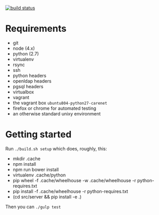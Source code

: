 
[![build status](https://travis-ci.org/avdd/carenet-ng.svg?branch=master)](https://travis-ci.org/avdd/carenet-ng)

# Requirements

- git
- node (4.x)
- python (2.7)
- virtualenv
- rsync
- ssh
- python headers
- openldap headers
- pgsql headers
- virtualbox
- vagrant
- the vagrant box `ubuntu804-python27-carenet`
- firefox or chrome for automated testing
- an otherwise standard unixy environment


# Getting started

Run `./build.sh setup` which does, roughly, this:

- mkdir .cache
- npm install
- npm run bower install
- virtualenv .cache/python
- pip wheel -f .cache/wheelhouse -w .cache/wheelhouse -r python-requires.txt
- pip install -f .cache/wheelhouse -r python-requires.txt
- (cd src/server && pip install -e .)

Then you can `./gulp test`

